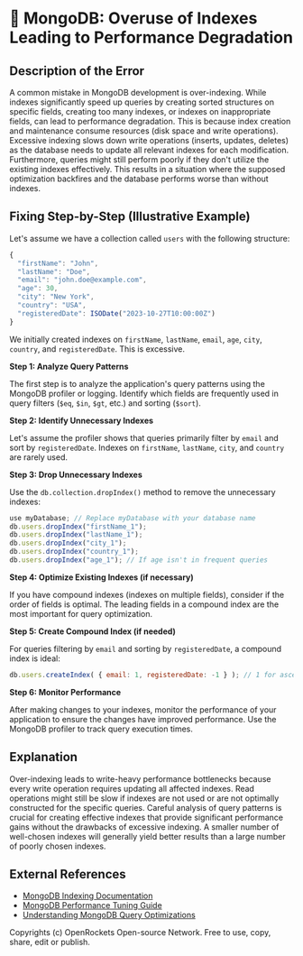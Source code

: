# 🐞 MongoDB: Overuse of Indexes Leading to Performance Degradation


## Description of the Error

A common mistake in MongoDB development is over-indexing. While indexes significantly speed up queries by creating sorted structures on specific fields, creating too many indexes, or indexes on inappropriate fields, can lead to performance degradation. This is because index creation and maintenance consume resources (disk space and write operations).  Excessive indexing slows down write operations (inserts, updates, deletes) as the database needs to update all relevant indexes for each modification.  Furthermore,  queries might still perform poorly if they don't utilize the existing indexes effectively. This results in a situation where the supposed optimization backfires and the database performs worse than without indexes.


## Fixing Step-by-Step (Illustrative Example)

Let's assume we have a collection called `users` with the following structure:

```javascript
{
  "firstName": "John",
  "lastName": "Doe",
  "email": "john.doe@example.com",
  "age": 30,
  "city": "New York",
  "country": "USA",
  "registeredDate": ISODate("2023-10-27T10:00:00Z")
}
```

We initially created indexes on `firstName`, `lastName`, `email`, `age`, `city`, `country`, and `registeredDate`. This is excessive.

**Step 1: Analyze Query Patterns**

The first step is to analyze the application's query patterns using the MongoDB profiler or logging.  Identify which fields are frequently used in query filters (`$eq`, `$in`, `$gt`, etc.) and sorting (`$sort`).

**Step 2: Identify Unnecessary Indexes**

Let's assume the profiler shows that queries primarily filter by `email` and sort by `registeredDate`.  Indexes on `firstName`, `lastName`, `city`, and `country` are rarely used.

**Step 3: Drop Unnecessary Indexes**

Use the `db.collection.dropIndex()` method to remove the unnecessary indexes:

```javascript
use myDatabase; // Replace myDatabase with your database name
db.users.dropIndex("firstName_1");
db.users.dropIndex("lastName_1");
db.users.dropIndex("city_1");
db.users.dropIndex("country_1");
db.users.dropIndex("age_1"); // If age isn't in frequent queries
```

**Step 4: Optimize Existing Indexes (if necessary)**

If you have compound indexes (indexes on multiple fields), consider if the order of fields is optimal.  The leading fields in a compound index are the most important for query optimization.

**Step 5: Create Compound Index (if needed)**

For queries filtering by `email` and sorting by `registeredDate`, a compound index is ideal:

```javascript
db.users.createIndex( { email: 1, registeredDate: -1 } ); // 1 for ascending, -1 for descending
```

**Step 6: Monitor Performance**

After making changes to your indexes, monitor the performance of your application to ensure the changes have improved performance.  Use the MongoDB profiler to track query execution times.


## Explanation

Over-indexing leads to write-heavy performance bottlenecks because every write operation requires updating all affected indexes.  Read operations might still be slow if indexes are not used or are not optimally constructed for the specific queries.  Careful analysis of query patterns is crucial for creating effective indexes that provide significant performance gains without the drawbacks of excessive indexing.  A smaller number of well-chosen indexes will generally yield better results than a large number of poorly chosen indexes.


## External References

* [MongoDB Indexing Documentation](https://www.mongodb.com/docs/manual/indexes/)
* [MongoDB Performance Tuning Guide](https://www.mongodb.com/docs/manual/administration/performance/)
* [Understanding MongoDB Query Optimizations](https://www.mongodb.com/community/blog/understanding-mongodb-query-optimizations)


Copyrights (c) OpenRockets Open-source Network. Free to use, copy, share, edit or publish.

